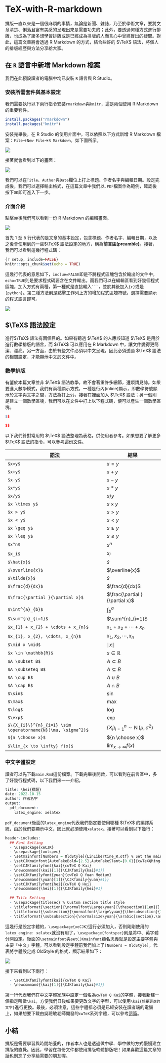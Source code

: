 # TeX-with-R-markdown

排版一直以來是一個很麻煩的事情，無論是新聞、雜誌，乃至於學術文章，要將文章清楚、俐落且富有美感的呈現出來是需要功夫的；此外，要透過何種方式進行排版，也成為了諸多想學習排版或是已經成為排版的人而言心中曾經冒出的疑問。對此，這篇文章將會透過 R Markdown 的方式，結合些許的 $\TeX$ 語法，將個人的排版經歷與方法分享給大家。


## 在 `R` 語言中新增 Markdown 檔案

我們在此預設讀者的電腦中均已安裝 `R` 語言與 R Studio。

### 安裝所需套件與基本設定

我們需要執行以下兩行指令安裝`rmarkdown`與`knitr`，這是兩個使用 R Markdown 的重要套件。

```r
install.packages("rmarkdown")
install.packages("knitr")
```

安裝完畢後，在 R Studio 的使用介面中，可以依照以下方式新增 R Markdown 檔案：`File`$\rightarrow$`New File`$\rightarrow$`R Markdown`，如下圖所示。

![](https://i.imgur.com/vviV4xh.jpg)

接著就會看到以下的畫面：

![](https://i.imgur.com/ydhW2hy.png)


我們可以在`Title`、`Author`與`Date`欄位上打上標題、作者名字與編輯日期。設定完成後，我們可以選擇輸出格式，在這篇文章中我們以`.PDF`檔案作為範例，確認後按下`OK`即可進入下一步。

### 介面介紹

點擊`OK`後我們可以看到一份 R Markdown 的編輯畫面。

![](https://i.imgur.com/AWnA9Y0.png)

首先 1 至 5 行代表的是文章的基本設定，包含標題、作者名字、編輯日期，以及之後會使用到的一些$\TeX$ 語法設定的地方，稱為**前言區(preamble)**。接著，我們可以看到這幾行程式碼：
```r
{r setup, include=FALSE}
knitr::opts_chunk$set(echo = TRUE)
```

這幾行代表的意思如下，`inclue=FALSE`即是不將程式區塊包含於輸出的文件中，`echo=TRUE`則是要求程式碼要含在文件輸出。而我們可以在編輯區看到好幾個程式區塊，加入方式有兩種，第一種就是直接輸入` ``` `，並於其後加入`{r}`或是`{python}`。第二種方法則是點擊工作列上方的增加程式區塊符號，選擇需要顯示的程式語言即可。

![](https://i.imgur.com/4eEEOJM.jpg)


## $\TeX$ 語法設定

進行$\TeX$ 語法有兩個目的。如果有聽過 $\TeX$ 的人應該知道 $\TeX$ 是用於進行數學排版的語言，而 $\TeX$ 可以應用在 R Markdown 中，讓文件變得更簡潔、漂亮。另一方面，由於有些文件必須以中文呈現，因此必須透過 $\TeX$ 語法的相關設定，才能顯示中文於文件中。

### 數學排版

有鑒於本篇文章並非 $\TeX$ 語法教學，故不會著重許多細節，還煩請見諒。如果要進入數學模式，我們有兩種顯示方式，一種是行內(inline)顯示，即數學符號顯示於文字與文字之間，方法為打上`$$`，接著在裡面加入 $\TeX$ 語法；另一個則是建立一個數學區塊，我們可以在文件中打上以下程式碼，便可以產生一個數學區塊。

```r
$$

$$
```

以下我們針對常用的 $\TeX$ 語法整理為表格，供使用者參考。如果想要了解更多 $\TeX$ 語法的指令，可以參考[這份文件](https://www.cmor-faculty.rice.edu/~heinken/latex/symbols.pdf)。



| 語法 | 結果 |
| -------- | -------- |
| `$x=y$`     | $x=y$     |
| `$x+y$`     | $x+y$     |
| `$x-y$`     | $x-y$     |
| `$x*y$`     | $x*y$     |
| `$x/y$`     | $x/y$     |
| `$x \times y$`     | $x \times y$     |
| `$x > y$`     | $x > y$     |
| `$x < y$`     | $x < y$     |
| `$x \geq y$`     | $x \geq y$     |
| `$x \leq y$`     | $x \leq y$     |
| `$x^n$`     | $x^n$     |
| `$x_i$`     | $x_i$     |
| `$\hat{x}$`     | $\hat{x}$     |
| `$\overline{x}$`     | $\overline{x}$     |
| `$\tilde{x}$`     | $\tilde{x}$     |
| `$\frac{d}{dx}$`     | $\frac{d}{dx}$     |
| `$\frac{\partial }{\partial x}$`     | $\frac{\partial }{\partial x}$     |
| `$\int^{a}_{b}$`     | $\int^{a}_{b}$     |
| `$\sum^{n}_{i=1}$`     | $\sum^{n}_{i=1}$     |
| `$x_{1} + x_{2} + \cdots + x_{n}$`     | $x_{1} + x_{2} + \cdots + x_{n}$     |
| `$x_{1}, x_{2}, \cdots, x_{n}$`     | $x_{1}, x_{2}, \cdots, x_{n}$     |
| `$\mid x \mid$`     | $\mid x \mid$     |
| `$x \in \mathbb{R}$`     | $x \in \mathbb{R}$     |
| `$A \subset B$`     | $A \subset B$     |
| `$A \subseteq B$`     | $A \subseteq B$     |
| `$A \cup B$`     | $A \cup B$     |
| `$A \cap B$`     | $A \cap B$     |
| `$\sin$`     | $\sin$     |
| `$\max$`     | $\max$     |
| `$\log$`     | $\log$     |
| `$\exp$`     | $\exp$     |
| `$\{X_{i}\}^{n}_{i=1} \sim \operatorname{N}(\mu, \sigma^2)$`     | $\{X_{i}\}^{n}_{i=1} \sim \operatorname{N}(\mu, \sigma^2)$     |
| `${n \choose x}$`     | ${n \choose x}$     |
| `$\lim_{x \to \infty} f(x)$`     | $\lim_{x \to \infty} f(x)$     |

### 中文字體設定

讀者可以先下載`main.Rmd`這份檔案。下載完畢後開啟，可以看到在前言區中，多了好幾行程式碼，以下我們來一一介紹。

```r
title: \hei{標題}
date: 2022-10-15
author: 作者名字
output:
  pdf_document:
    latex_engine: xelatex
```

`pdf_document`後面的`latex_engine`代表我們指定要使用哪種 $\TeX$ 的編譯系統，由於我們要顯示中文，因此就必須使用`xelatex`。接著可以看到以下幾行：

```r
header-includes:
  ## Font Setting
  - \usepackage{xeCJK}
  - \usepackage{fontspec}
  - \setmainfont[Numbers = OldStyle]{LinLibertine_R.otf} % Set the main font of the document 
  - \setCJKmainfont[AutoFakeBold={2.5},AutoFakeSlant={0.6}]{cwTeXQMing-Medium}
  - \setCJKfamilyfont{kai}{cwTeX Q Kai}
  - \newcommand{\kai}[1]{{\CJKfamily{kai}#1}}
  - \setCJKfamilyfont{yuan}{cwTeX Q Yuan Medium}
  - \newcommand{\yuan}[1]{{\CJKfamily{yuan}#1}}
  - \setCJKfamilyfont{hei}{cwTeX Q Hei}
  - \newcommand{\hei}[1]{{\CJKfamily{hei}#1}
          
  ## Title Setting
  - \usepackage{titlesec} % Custom section title style
  - \titleformat{\section}{\normalfont\Large\yuan}{\thesection}{1em}{}
  - \titleformat{\subsection}{\normalfont\large\yuan}{\thesubsection}{1em}{}
  - \titleformat{\subsubsection}{\normalsize\yuan}{\arabic{section}.\arabic{subsection}.\arabic{subsubsection}\quad}{0em}{}
```

這幾行是設定字體的，`\usepackage{xeCJK}`這行必須加入，否則剛剛使用的`latex_engine: xelatex`就沒有用了，`\usepackage{fontspec}`則是將中、英字體分開設定。後面的`\setmainfont`與`setCJKmainfont`顧名思義就是設定主要字體與主要「中文」字體，可以看到設定字體前我們加上了`[Numbers = OldStyle]`，代表將字體設定成 OldStyle 的格式，顯示結果如下：

![](https://i.imgur.com/XPkossT.png)

接下來看到以下兩行：

```r
  - \setCJKfamilyfont{kai}{cwTeX Q Kai}
  - \newcommand{\kai}[1]{{\CJKfamily{kai}#1}}
```
第一行代表我們在中文字體家族中設定一個名為`cwTeX Q Kai`的字體，接著新建一個指定叫做`\kai`，方便我們日後如果要更改文字的字型，可以使用`\kai{想要更改的文字}`進行更換。最後，必須注意，這些字體都必須是已經安裝在讀者端的電腦上，如果想要下載由吳聰敏老師開發的`cwTeX`系列字體，可以參考[這篇](https://github.com/l10n-tw/cwtex-q-fonts)。

## 小結

排版是需要學習與時間培養的，作者本人也是透過做中學、學中做的方式慢慢建立排版的直覺。因此，學習在每份文件都使用排版軟體排版吧！如果喜歡這篇文章的話也別忘了分享給需要的朋友喔。
